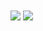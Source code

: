 <div>
  <img align="center" src="https://github-readme-stats-cyberstefnef.vercel.app/api?username=cyberstefnef&count_private=true&show_icons=true&theme=transparent" />
  <img align="center" src="https://github-readme-stats-cyberstefnef.vercel.app/api/top-langs/?username=cyberstefnef&layout=compact&theme=transparent&hide=Makefile,Less,Shell,CSS,Javascript&langs_count=6" />
<div/>
